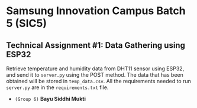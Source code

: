 # Samsung Innovation Campus Batch 5 (SIC5)
## Technical Assignment #1: Data Gathering using ESP32

Retrieve temperature and humidity data from DHT11 sensor using ESP32, and send it to `server.py` using the POST method. The data that has been obtained will be stored in `temp_data.csv`. All the requirements needed to run `server.py` are in the `requirements.txt` file.

- `(Group 6)` **Bayu Siddhi Mukti**
 